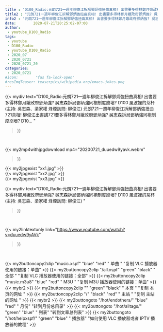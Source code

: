 ```yaml
---
title : "D100_Radio:元朗721一週年柳俊江拆解鄧炳強扭曲真相! 出書要多得林鄭月娥政府鄧炳強? 吳志森拆局鄧炳強同袍制度崩壞?  D100 風波裡的茶杯 (主持: 吳志森、梁家權 烽煙訪問: 柳俊江) "
title2 : "元朗721一週年柳俊江拆解鄧炳強扭曲真相! 出書要多得林鄭月娥政府鄧炳強? 吳志森拆局鄧炳強同袍制度崩壞?  D100 風波裡的茶杯 (主持: 吳志森、梁家權 烽煙訪問: 柳俊江) "
info2 : "元朗721一週年柳俊江拆解鄧炳強扭曲真相! 出書要多得林鄭月娥政府鄧炳強? 吳志森拆局鄧炳強同袍制度崩壞? D100 風波裡的茶杯 (主持: 吳志森、梁家權 烽煙訪問: 柳俊江) 元朗721一週年柳俊江拆解鄧炳強扭曲721真相! 柳俊江出書講721要多得林鄭月娥政府鄧炳強? 吳志森拆局鄧炳強同袍制度崩壞? D10... "
date:        2020-07-21T20:25:02-07:00
author:
 - youtube_D100_Radio
tags:
 - youtube
 - D100_Radio
 - youtube_D100_Radio
 - 2020_07
 - 2020_0721
 - 2020_0721_20
categories:
 - 2020_0721
#icon:        "fas fa-lock-open"
#resImgTeaser: teaserpics/wikipedia.org/emacs-jokes.png
---
```


{{< mydiv text="D100_Radio:元朗721一週年柳俊江拆解鄧炳強扭曲真相! 出書要多得林鄭月娥政府鄧炳強? 吳志森拆局鄧炳強同袍制度崩壞? D100 風波裡的茶杯 (主持: 吳志森、梁家權 烽煙訪問: 柳俊江) 元朗721一週年柳俊江拆解鄧炳強扭曲721真相! 柳俊江出書講721要多得林鄭月娥政府鄧炳強? 吳志森拆局鄧炳強同袍制度崩壞? D10... "
>}}
<br>


{{< my2mp4withjpgdownload mp4="20200721_duuedw9yavk.webm"
>}}

{{< my2jpgexist "xx1.jpg" >}}<br>
{{< my2jpgexist "xx2.jpg" >}}<br>
{{< my2jpgexist "xx3.jpg" >}}<br>



{{< mydiv text="D100_Radio:元朗721一週年柳俊江拆解鄧炳強扭曲真相! 出書要多得林鄭月娥政府鄧炳強? 吳志森拆局鄧炳強同袍制度崩壞?  D100 風波裡的茶杯 (主持: 吳志森、梁家權 烽煙訪問: 柳俊江) "
>}}
<br>

{{< my2linktextonly link="https://www.youtube.com/watch?v=duuedw9yAVk"
>}}


<br>

{{< my2buttoncopy2clip "music.xspf"        "blue"   "red"    " 单曲 "  "复制 VLC 播放器使用的链接：单曲" >}} {{< my2buttoncopy2clip "/all.xspf"         "green"  "black"  " 全部 "  "复制 VLC 播放器使用的链接：全部" >}} {{< my2buttoncopy2clip "music.m3u8"        "blue"   "red"    " M3U  "    "复制 M3U 播放器使用的链接：单曲" >}} {{< mybr2 >}} {{< my2buttoncopy2clip ""                  "green"  "black"  " 本页 "    "复制 本页的网址 " >}} {{< my2buttoncopy2clip "/"                 "black"  "red"    " 主站 "    "复制 主站的网址 " >}} {{< mybr2 >}} {{< my2buttongoto      "/hot/endothers/"   "blue"   "red"    " 月份"   "转到月份总目录" >}} {{< my2buttongoto      "/hot/alltags/"     "green"  "blue"   " 列表"   "转到文章总列表" >}} {{< my2buttongoto      "/hot/helpxspf/"    "green"  "blue"   " 播放器" "如何使用 VLC 播放器或者 IPTV 播放器的教程" >}} 
